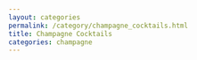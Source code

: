 ```yaml
---
layout: categories
permalink: /category/champagne_cocktails.html
title: Champagne Cocktails
categories: champagne
---
```

